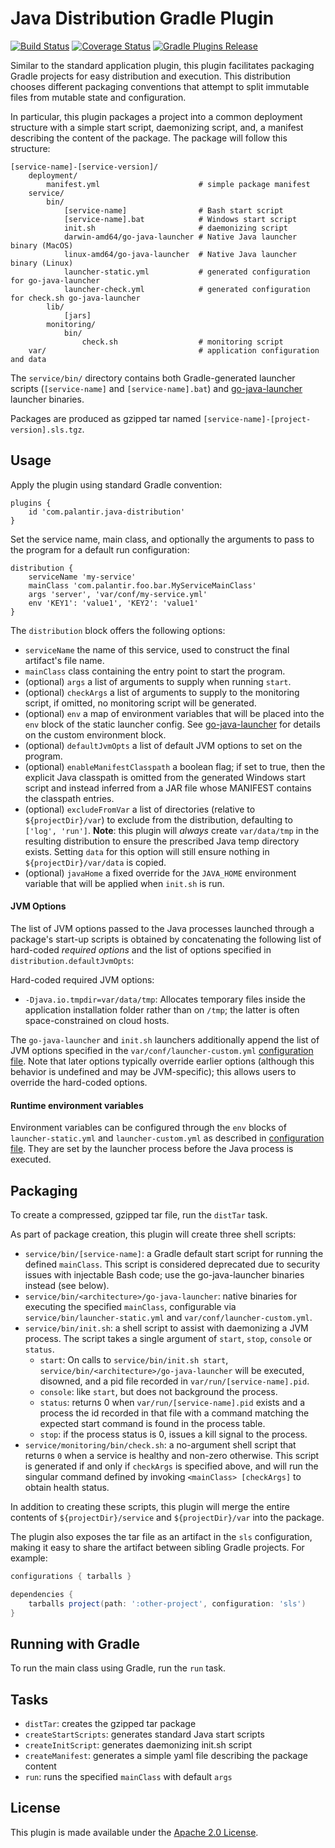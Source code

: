 Java Distribution Gradle Plugin
================================
[![Build Status](https://circleci.com/gh/palantir/gradle-java-distribution.svg?style=shield)](https://circleci.com/gh/palantir/gradle-java-distribution)
[![Coverage Status](https://coveralls.io/repos/github/palantir/gradle-java-distribution/badge.svg?branch=develop)](https://coveralls.io/github/palantir/gradle-java-distribution?branch=develop)
[![Gradle Plugins Release](https://api.bintray.com/packages/palantir/releases/gradle-java-distribution/images/download.svg)](https://plugins.gradle.org/plugin/com.palantir.java-distribution)

Similar to the standard application plugin, this plugin facilitates packaging
Gradle projects for easy distribution and execution. This distribution chooses
different packaging conventions that attempt to split immutable files from
mutable state and configuration.

In particular, this plugin packages a project into a common deployment structure
with a simple start script, daemonizing script, and, a manifest describing the
content of the package. The package will follow this structure:

    [service-name]-[service-version]/
        deployment/
            manifest.yml                      # simple package manifest
        service/
            bin/
                [service-name]                # Bash start script
                [service-name].bat            # Windows start script
                init.sh                       # daemonizing script
                darwin-amd64/go-java-launcher # Native Java launcher binary (MacOS)
                linux-amd64/go-java-launcher  # Native Java launcher binary (Linux)
                launcher-static.yml           # generated configuration for go-java-launcher
                launcher-check.yml            # generated configuration for check.sh go-java-launcher
            lib/
                [jars]
            monitoring/
                bin/ 
                    check.sh                  # monitoring script
        var/                                  # application configuration and data

The `service/bin/` directory contains both Gradle-generated launcher scripts (`[service-name]` and `[service-name].bat`)
and [go-java-launcher](https://github.com/palantir/go-java-launcher) launcher binaries.

Packages are produced as gzipped tar named `[service-name]-[project-version].sls.tgz`.

Usage
-----
Apply the plugin using standard Gradle convention:

    plugins {
        id 'com.palantir.java-distribution'
    }

Set the service name, main class, and optionally the arguments to pass to the
program for a default run configuration:

    distribution {
        serviceName 'my-service'
        mainClass 'com.palantir.foo.bar.MyServiceMainClass'
        args 'server', 'var/conf/my-service.yml'
        env 'KEY1': 'value1', 'KEY2': 'value1'
    }

The `distribution` block offers the following options:

 * `serviceName` the name of this service, used to construct the final artifact's file name.
 * `mainClass` class containing the entry point to start the program.
 * (optional) `args` a list of arguments to supply when running `start`.
 * (optional) `checkArgs` a list of arguments to supply to the monitoring script, if omitted,
   no monitoring script will be generated.
 * (optional) `env` a map of environment variables that will be placed into the `env` block
   of the static launcher config. See [go-java-launcher](https://github.com/palantir/go-java-launcher)
   for details on the custom environment block.
 * (optional) `defaultJvmOpts` a list of default JVM options to set on the program.
 * (optional) `enableManifestClasspath` a boolean flag; if set to true, then the explicit Java
   classpath is omitted from the generated Windows start script and instead inferred
   from a JAR file whose MANIFEST contains the classpath entries.
 * (optional) `excludeFromVar` a list of directories (relative to `${projectDir}/var`) to exclude from the distribution,
   defaulting to `['log', 'run']`.
   **Note**: this plugin will *always* create `var/data/tmp` in the resulting distribution to
   ensure the prescribed Java temp directory exists. Setting `data` for this option will still ensure
   nothing in `${projectDir}/var/data` is copied.
 * (optional) `javaHome` a fixed override for the `JAVA_HOME` environment variable that will
   be applied when `init.sh` is run.

#### JVM Options
The list of JVM options passed to the Java processes launched through a package's start-up scripts is obtained by
concatenating the following list of hard-coded *required options* and the list of options specified in
`distribution.defaultJvmOpts`:

Hard-coded required JVM options:
- `-Djava.io.tmpdir=var/data/tmp`: Allocates temporary files inside the application installation folder rather than on
  `/tmp`; the latter is often space-constrained on cloud hosts.

The `go-java-launcher` and `init.sh` launchers additionally append the list of JVM options specified in the
`var/conf/launcher-custom.yml` [configuration file](https://github.com/palantir/go-java-launcher). Note that later
options typically override earlier options (although this behavior is undefined and may be JVM-specific); this allows
users to override the hard-coded options.

#### Runtime environment variables
Environment variables can be configured through the `env` blocks of `launcher-static.yml` and `launcher-custom.yml` as
described in [configuration file](https://github.com/palantir/go-java-launcher). They are set by the launcher process
before the Java process is executed.

Packaging
---------
To create a compressed, gzipped tar file, run the `distTar` task.

As part of package creation, this plugin will create three shell scripts:

 * `service/bin/[service-name]`: a Gradle default start script for running
   the defined `mainClass`. This script is considered deprecated due to security issues with
   injectable Bash code; use the go-java-launcher binaries instead (see below).
 * `service/bin/<architecture>/go-java-launcher`: native binaries for executing the specified `mainClass`,
   configurable via `service/bin/launcher-static.yml` and `var/conf/launcher-custom.yml`.
 * `service/bin/init.sh`: a shell script to assist with daemonizing a JVM
   process. The script takes a single argument of `start`, `stop`, `console` or `status`.
   - `start`: On calls to `service/bin/init.sh start`,
     `service/bin/<architecture>/go-java-launcher` will be executed, disowned, and a pid file
     recorded in `var/run/[service-name].pid`.
   - `console`: like `start`, but does not background the process.
   - `status`: returns 0 when `var/run/[service-name].pid` exists and a
     process the id recorded in that file with a command matching the expected
     start command is found in the process table.
   - `stop`: if the process status is 0, issues a kill signal to the process.
 * `service/monitoring/bin/check.sh`: a no-argument shell script that returns `0` when
   a service is healthy and non-zero otherwise. This script is generated if and only if
   `checkArgs` is specified above, and will run the singular command defined by invoking
   `<mainClass> [checkArgs]` to obtain health status.


In addition to creating these scripts, this plugin will merge the entire
contents of `${projectDir}/service` and `${projectDir}/var` into the package.

The plugin also exposes the tar file as an artifact in the `sls` configuration, making it easy to
share the artifact between sibling Gradle projects. For example:

```groovy
configurations { tarballs }

dependencies {
    tarballs project(path: ':other-project', configuration: 'sls')
}
```

Running with Gradle
-------------------
To run the main class using Gradle, run the `run` task.

Tasks
-----
 * `distTar`: creates the gzipped tar package
 * `createStartScripts`: generates standard Java start scripts
 * `createInitScript`: generates daemonizing init.sh script
 * `createManifest`: generates a simple yaml file describing the package content
 * `run`: runs the specified `mainClass` with default `args`

License
-------
This plugin is made available under the [Apache 2.0 License](http://www.apache.org/licenses/LICENSE-2.0).

